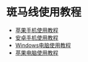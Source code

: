 # 斑马线使用教程

* [苹果手机使用教程](https://bmx168.com/use/ios.html)
* [安卓手机使用教程](https://bmx168.com/use/android.html)
* [Windows电脑使用教程](https://bmx168.com/use/win.html)
* [苹果电脑使用教程](https://bmx168.com/use/macos.html)

